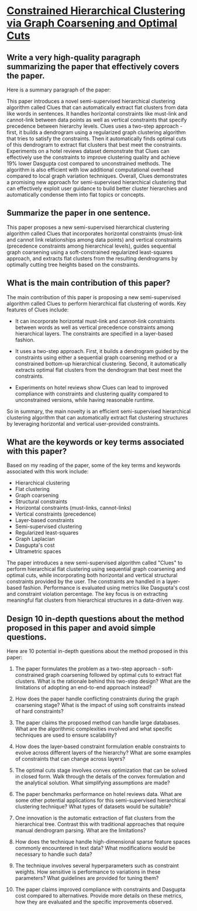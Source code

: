 # [Constrained Hierarchical Clustering via Graph Coarsening and Optimal   Cuts](https://arxiv.org/abs/2312.04209)

## Write a very high-quality paragraph summarizing the paper that effectively covers the paper.

 Here is a summary paragraph of the paper:

This paper introduces a novel semi-supervised hierarchical clustering algorithm called Clues that can automatically extract flat clusters from data like words in sentences. It handles horizontal constraints like must-link and cannot-link between data points as well as vertical constraints that specify precedence between hierarchy levels. Clues uses a two-step approach - first, it builds a dendrogram using a regularized graph clustering algorithm that tries to satisfy the constraints. Then it automatically finds optimal cuts of this dendrogram to extract flat clusters that best meet the constraints. Experiments on a hotel reviews dataset demonstrate that Clues can effectively use the constraints to improve clustering quality and achieve 19% lower Dasgupta cost compared to unconstrained methods. The algorithm is also efficient with low additional computational overhead compared to local graph variation techniques. Overall, Clues demonstrates a promising new approach for semi-supervised hierarchical clustering that can effectively exploit user guidance to build better cluster hierarchies and automatically condense them into flat topics or concepts.


## Summarize the paper in one sentence.

 This paper proposes a new semi-supervised hierarchical clustering algorithm called Clues that incorporates horizontal constraints (must-link and cannot link relationships among data points) and vertical constraints (precedence constraints among hierarchical levels), guides sequential graph coarsening using a soft-constrained regularized least-squares approach, and extracts flat clusters from the resulting dendrograms by optimally cutting tree heights based on the constraints.


## What is the main contribution of this paper?

 The main contribution of this paper is proposing a new semi-supervised algorithm called Clues to perform hierarchical flat clustering of words. Key features of Clues include:

- It can incorporate horizontal must-link and cannot-link constraints between words as well as vertical precedence constraints among hierarchical layers. The constraints are specified in a layer-based fashion.

- It uses a two-step approach. First, it builds a dendrogram guided by the constraints using either a sequential graph coarsening method or a constrained bottom-up hierarchical clustering. Second, it automatically extracts optimal flat clusters from the dendrogram that best meet the constraints.

- Experiments on hotel reviews show Clues can lead to improved compliance with constraints and clustering quality compared to unconstrained versions, while having reasonable runtime.

So in summary, the main novelty is an efficient semi-supervised hierarchical clustering algorithm that can automatically extract flat clustering structures by leveraging horizontal and vertical user-provided constraints.


## What are the keywords or key terms associated with this paper?

 Based on my reading of the paper, some of the key terms and keywords associated with this work include:

- Hierarchical clustering
- Flat clustering
- Graph coarsening
- Structural constraints
- Horizontal constraints (must-links, cannot-links)  
- Vertical constraints (precedence)
- Layer-based constraints
- Semi-supervised clustering
- Regularized least-squares 
- Graph Laplacian
- Dasgupta's cost
- Ultrametric spaces

The paper introduces a new semi-supervised algorithm called "Clues" to perform hierarchical flat clustering using sequential graph coarsening and optimal cuts, while incorporating both horizontal and vertical structural constraints provided by the user. The constraints are handled in a layer-based fashion. Performance is evaluated using metrics like Dasgupta's cost and constraint violation percentage. The key focus is on extracting meaningful flat clusters from hierarchical structures in a data-driven way.


## Design 10 in-depth questions about the method proposed in this paper and avoid simple questions.

 Here are 10 potential in-depth questions about the method proposed in this paper:

1) The paper formulates the problem as a two-step approach - soft-constrained graph coarsening followed by optimal cuts to extract flat clusters. What is the rationale behind this two-step design? What are the limitations of adopting an end-to-end approach instead?

2) How does the paper handle conflicting constraints during the graph coarsening stage? What is the impact of using soft constraints instead of hard constraints?

3) The paper claims the proposed method can handle large databases. What are the algorithmic complexities involved and what specific techniques are used to ensure scalability?

4) How does the layer-based constraint formulation enable constraints to evolve across different layers of the hierarchy? What are some examples of constraints that can change across layers?

5) The optimal cuts stage involves convex optimization that can be solved in closed form. Walk through the details of the convex formulation and the analytical solution. What simplifying assumptions are made?

6) The paper benchmarks performance on hotel reviews data. What are some other potential applications for this semi-supervised hierarchical clustering technique? What types of datasets would be suitable?

7) One innovation is the automatic extraction of flat clusters from the hierarchical tree. Contrast this with traditional approaches that require manual dendrogram parsing. What are the limitations?

8) How does the technique handle high-dimensional sparse feature spaces commonly encountered in text data? What modifications would be necessary to handle such data?

9) The technique involves several hyperparameters such as constraint weights. How sensitive is performance to variations in these parameters? What guidelines are provided for tuning them?

10) The paper claims improved compliance with constraints and Dasgupta cost compared to alternatives. Provide more details on these metrics, how they are evaluated and the specific improvements observed.
